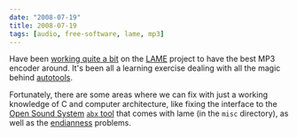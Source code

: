 ```yaml
---
date: "2008-07-19"
title: 2008-07-19
tags: [audio, free-software, lame, mp3]
---
```

Have been
[working quite a bit](http://lame.cvs.sourceforge.net/*checkout*/lame/lame/doc/html/history.html?revision=HEAD)
on the [LAME](http://lame.sf.net/) project to have the best MP3
encoder around. It's been all a learning exercise dealing with all
the magic behind
[autotools](http://www.lrde.epita.fr/~adl/autotools.html).

Fortunately, there are some areas where we can fix with just a
working knowledge of C and computer architecture, like fixing the
interface to the
[Open Sound System](http://en.wikipedia.org/wiki/Open_Sound_System)
[`abx` tool](http://en.wikipedia.org/wiki/ABX_test) that comes with
lame (in the `misc` directory), as well as the
[endianness](http://en.wikipedia.org/wiki/Endianness) problems.



